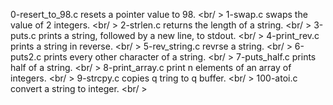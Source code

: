 0-resert_to_98.c resets a pointer value to 98. <br/ >
1-swap.c swaps the value of 2 integers. <br/ >
2-strlen.c returns the length of a string. <br/ >
3-puts.c prints a string, followed by a new line, to stdout. <br/ >
4-print_rev.c prints a string in reverse. <br/ >
5-rev_string.c revrse a string. <br/ >
6-puts2.c prints every other character of a string. <br/ >
7-puts_half.c prints half of a string. <br/ >
8-print_array.c print n elements of an array of integers. <br/ >
9-strcpy.c copies q tring to q buffer. <br/ >
100-atoi.c convert a string to integer. <br/ >
